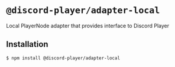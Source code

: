 # `@discord-player/adapter-local`

Local PlayerNode adapter that provides interface to Discord Player

## Installation

```sh
$ npm install @discord-player/adapter-local
```